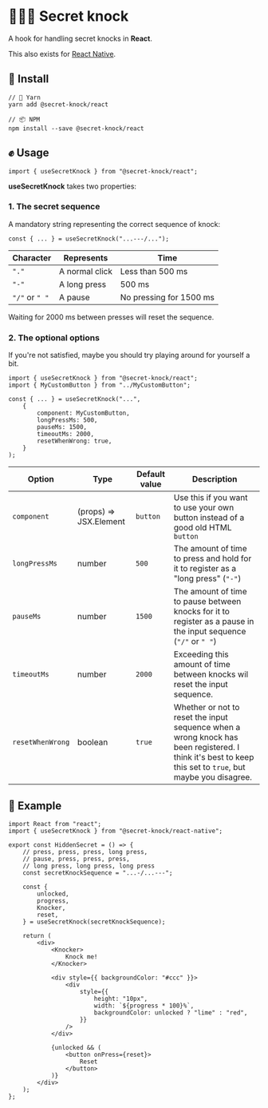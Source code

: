 # 🤫✊🚪 Secret knock
A hook for handling secret knocks in **React**.

This also exists for [React Native](https://www.npmjs.com/package/@secret-knock/react-native).

## 🚪 Install
```
// 🧶 Yarn
yarn add @secret-knock/react

// 📦 NPM
npm install --save @secret-knock/react
```

## ✊ Usage
`import { useSecretKnock } from "@secret-knock/react";`

**useSecretKnock** takes two properties:

### 1. The secret sequence

A mandatory string representing the correct sequence of knock:

`const { ... } = useSecretKnock("...---/...");`

| Character      | Represents     | Time                    |
|----------------|----------------|-------------------------|
| `"."`          | A normal click | Less than 500 ms        |
| `"-"`          | A long press   | 500 ms                  |
| `"/"` or `" "` | A pause        | No pressing for 1500 ms |

Waiting for 2000 ms between presses will reset the sequence.

### 2. The optional options

If you're not satisfied, maybe you should try playing around for yourself a bit.

```
import { useSecretKnock } from "@secret-knock/react";
import { MyCustomButton } from "../MyCustomButton";

const { ... } = useSecretKnock("...",
    {
        component: MyCustomButton,
        longPressMs: 500,
        pauseMs: 1500,
        timeoutMs: 2000,
        resetWhenWrong: true,
    }
);
```

| Option           | Type                   | Default value | Description                                                                                                                                              |
|------------------|------------------------|---------------|----------------------------------------------------------------------------------------------------------------------------------------------------------|
| `component`      | (props) => JSX.Element | `button`      | Use this if you want to use your own button instead of a good old HTML `button`                                                                          |
| `longPressMs`    | number                 | `500`         | The amount of time to press and hold for it to register as a "long press" (`"-"`)                                                                        |
| `pauseMs`        | number                 | `1500`        | The amount of time to pause between knocks for it to register as a pause in the input sequence (`"/"` or `" "`)                                          |
| `timeoutMs`      | number                 | `2000`        | Exceeding this amount of time between knocks wil reset the input sequence.                                                                               |
| `resetWhenWrong` | boolean                | `true`        | Whether or not to reset the input sequence when a wrong knock has been registered. I think it's best to keep this set to `true`, but maybe you disagree. |


## 🤫 Example
```
import React from "react";
import { useSecretKnock } from "@secret-knock/react-native";

export const HiddenSecret = () => {
    // press, press, press, long press,
    // pause, press, press, press,
    // long press, long press, long press
    const secretKnockSequence = "...-/...---";

    const {
        unlocked,
        progress,
        Knocker,
        reset,
    } = useSecretKnock(secretKnockSequence);

    return (
        <div>
            <Knocker>
                Knock me!
            </Knocker>

            <div style={{ backgroundColor: "#ccc" }}>
                <div
                    style={{
                        height: "10px",
                        width: `${progress * 100}%`,
                        backgroundColor: unlocked ? "lime" : "red",
                    }}
                />
            </div>

            {unlocked && (
                <button onPress={reset}>
                    Reset
                </button>
            )}
        </div>
    );
};
```
